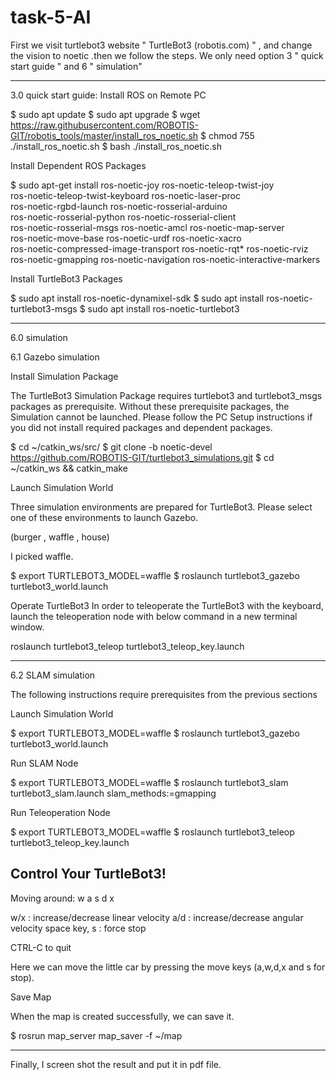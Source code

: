 # task-5-AI



First we visit turtlebot3 website " TurtleBot3 (robotis.com)  " , and change the vision to noetic .then we follow the steps.
We only need option 3 " quick start guide " and 6 " simulation"

----------------------------------------------------------------------------------------

3.0 quick start guide:
Install ROS on Remote PC

$ sudo apt update
$ sudo apt upgrade
$ wget https://raw.githubusercontent.com/ROBOTIS-GIT/robotis_tools/master/install_ros_noetic.sh
$ chmod 755 ./install_ros_noetic.sh 
$ bash ./install_ros_noetic.sh


Install Dependent ROS Packages

$ sudo apt-get install ros-noetic-joy ros-noetic-teleop-twist-joy \
  ros-noetic-teleop-twist-keyboard ros-noetic-laser-proc \
  ros-noetic-rgbd-launch ros-noetic-rosserial-arduino \
  ros-noetic-rosserial-python ros-noetic-rosserial-client \
  ros-noetic-rosserial-msgs ros-noetic-amcl ros-noetic-map-server \
  ros-noetic-move-base ros-noetic-urdf ros-noetic-xacro \
  ros-noetic-compressed-image-transport ros-noetic-rqt* ros-noetic-rviz \
  ros-noetic-gmapping ros-noetic-navigation ros-noetic-interactive-markers


Install TurtleBot3 Packages

$ sudo apt install ros-noetic-dynamixel-sdk
$ sudo apt install ros-noetic-turtlebot3-msgs
$ sudo apt install ros-noetic-turtlebot3

--------------------------------------------------------------------------------------------


6.0 simulation

6.1 Gazebo simulation

Install Simulation Package

The TurtleBot3 Simulation Package requires turtlebot3 and turtlebot3_msgs packages as prerequisite. 
Without these prerequisite packages, the Simulation cannot be launched.
Please follow the PC Setup instructions if you did not install required packages and dependent packages.

$ cd ~/catkin_ws/src/
$ git clone -b noetic-devel https://github.com/ROBOTIS-GIT/turtlebot3_simulations.git
$ cd ~/catkin_ws && catkin_make


Launch Simulation World

Three simulation environments are prepared for TurtleBot3. Please select one of these environments to launch Gazebo.

(burger , waffle , house)

I picked waffle.

$ export TURTLEBOT3_MODEL=waffle
$ roslaunch turtlebot3_gazebo turtlebot3_world.launch


Operate TurtleBot3
In order to teleoperate the TurtleBot3 with the keyboard, launch the teleoperation node with below command in a new terminal window.

roslaunch turtlebot3_teleop turtlebot3_teleop_key.launch

------------------------------------------------------------------------------------

6.2 SLAM simulation

The following instructions require prerequisites from the previous sections


Launch Simulation World

$ export TURTLEBOT3_MODEL=waffle
$ roslaunch turtlebot3_gazebo turtlebot3_world.launch


Run SLAM Node

$ export TURTLEBOT3_MODEL=waffle
$ roslaunch turtlebot3_slam turtlebot3_slam.launch slam_methods:=gmapping
	

Run Teleoperation Node

$ export TURTLEBOT3_MODEL=waffle
$ roslaunch turtlebot3_teleop turtlebot3_teleop_key.launch

 Control Your TurtleBot3!
 ---------------------------
 Moving around:
        w
   a    s    d
        x

 w/x : increase/decrease linear velocity
 a/d : increase/decrease angular velocity
 space key, s : force stop

 CTRL-C to quit

Here we can move the little car by pressing the move keys (a,w,d,x and s for stop).


Save Map

When the map is created successfully, we can save it.

$ rosrun map_server map_saver -f ~/map

-----------------------------------------------------------------------------------------

Finally, 
I screen shot the result and put it in pdf file.

